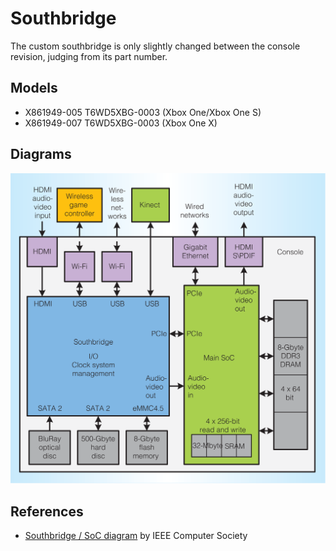 # Southbridge
The custom southbridge is only slightly changed between the console revision, judging from its part number.

## Models
- X861949-005 T6WD5XBG-0003 (Xbox One/Xbox One S)
- X861949-007 T6WD5XBG-0003 (Xbox One X)

## Diagrams
![Durango Southbridge SoC schema](files/durango_southbridge_soc.gif)

## References
- [Southbridge / SoC diagram](https://www.computer.org) by IEEE Computer Society